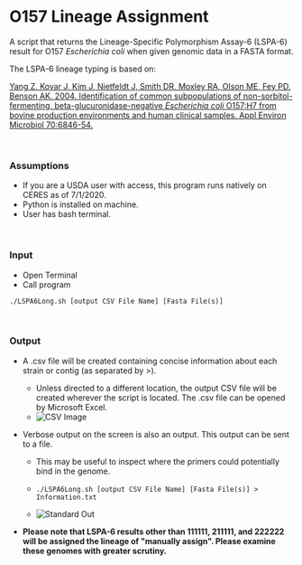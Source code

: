 # O157 Lineage Assignment
A script that returns the Lineage-Specific Polymorphism Assay-6 (LSPA-6) result for O157 *Escherichia coli* when given genomic data in a FASTA format.

The LSPA-6 lineage typing is based on: 

[Yang Z, Kovar J, Kim J, Nietfeldt J, Smith DR, Moxley RA, Olson ME, Fey PD, Benson AK. 2004. Identification of common subpopulations of non-sorbitol-fermenting, beta-glucuronidase-negative *Escherichia coli* O157:H7 from bovine production environments and human clinical samples. Appl Environ Microbiol 70:6846-54.](https://aem.asm.org/content/70/11/6846/article-info)

<br>

### Assumptions
* If you are a USDA user with access, this program runs natively on CERES as of 7/1/2020.
* Python is installed on machine.
* User has bash terminal.

<br>

### Input
* Open Terminal
* Call program 

```./LSPA6Long.sh [output CSV File Name] [Fasta File(s)]```

<br>

### Output
* A .csv file will be created containing concise information about each strain or contig (as separated by >).
    * Unless directed to a different location, the output CSV file will be created wherever the script is located.
    The .csv file can be opened by Microsoft Excel.
    * ![CSV Image](https://github.com/nielsend/O157LineageAssignment/blob/master/CSVImage.png)



* Verbose output on the screen is also an output. This output can be sent to a file. 
    * This may be useful to inspect where the primers could potentially bind in the genome.
    * ```./LSPA6Long.sh [output CSV File Name] [Fasta File(s)] > Information.txt```

    * ![Standard Out](https://github.com/nielsend/O157LineageAssignment/blob/master/StandardOut.png)



* **Please note that LSPA-6 results other than 111111, 211111, and 222222 will be assigned the lineage of "manually assign". Please examine these genomes with greater scrutiny.**
